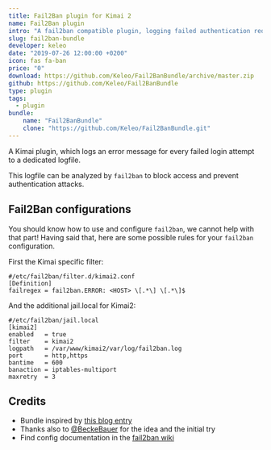 ```yaml
---
title: Fail2Ban plugin for Kimai 2
name: Fail2Ban plugin
intro: "A fail2ban compatible plugin, logging failed authentication requests"
slug: fail2ban-bundle
developer: keleo
date: "2019-07-26 12:00:00 +0200"
icon: fas fa-ban
price: "0"
download: https://github.com/Keleo/Fail2BanBundle/archive/master.zip
github: https://github.com/Keleo/Fail2BanBundle
type: plugin
tags:
  - plugin
bundle:
    name: "Fail2BanBundle"
    clone: "https://github.com/Keleo/Fail2BanBundle.git"
---
```


A Kimai plugin, which logs an error message for every failed login attempt to a dedicated logfile.

This logfile can be analyzed by `fail2ban` to block access and prevent authentication attacks.

## Fail2Ban configurations

You should know how to use and configure `fail2ban`, we cannot help with that part!
Having said that, here are some possible rules for your `fail2ban` configuration.

First the Kimai specific filter:
```
#/etc/fail2ban/filter.d/kimai2.conf
[Definition]
failregex = fail2ban.ERROR: <HOST> \[.*\] \[.*\]$
```

And the additional jail.local for Kimai2:
```
#/etc/fail2ban/jail.local
[kimai2]
enabled   = true
filter    = kimai2
logpath   = /var/www/kimai2/var/log/fail2ban.log
port      = http,https
bantime   = 600
banaction = iptables-multiport
maxretry  = 3
```

## Credits

- Bundle inspired by [this blog entry](https://www.nomisoft.co.uk/articles/symfony-fail2ban-ip-blocking) 
- Thanks also to [@BeckeBauer](https://github.com/kevinpapst/kimai2/issues/951) for the idea and the initial try
- Find config documentation in the [fail2ban wiki](http://www.fail2ban.org/wiki/index.php/Main_Page)
